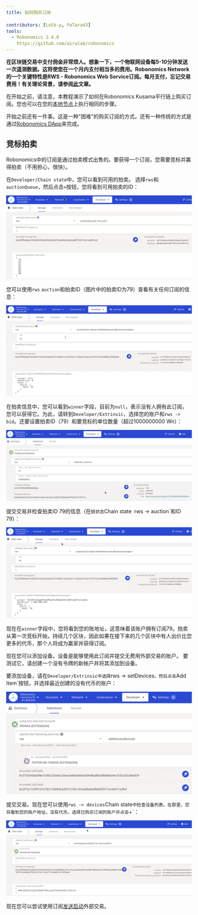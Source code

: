 ```yaml
---
title: 如何购买订阅

contributors: [LoSk-p, PaTara43]
tools:   
  - Robonomics 2.4.0
    https://github.com/airalab/robonomics
---
```


**在区块链交易中支付佣金非常烦人。想象一下，一个物联网设备每5-10分钟发送一次遥测数据。这将使您在一个月内支付相当多的费用。Robonomics Network的一个关键特性是RWS - Robonomics Web Service订阅。每月支付，忘记交易费用！有关理论背景，请参阅[此](https://blog.aira.life/rws-overview-part-2-heterogeneous-tokenomics-afc209cc855)文章。**

<robo-wiki-note type="warning" title="Parachain">

  在开始之前，请注意，本教程演示了如何在Robonomics Kusama平行链上购买订阅。您也可以在您的[本地节点](/docs/run-dev-node)上执行相同的步骤。

  开始之前还有一件事。这是一种"困难"的购买订阅的方式。还有一种传统的方式是通过[Robonomics DApp](https://dapp.robonomics.network/#/)来完成。

</robo-wiki-note>

## 竞标拍卖

Robonomics中的订阅是通过拍卖模式出售的。要获得一个订阅，您需要竞标并赢得拍卖（不用担心，很快）。

在`Developer/Chain state`中，您可以看到可用的拍卖。 
选择`rws`和`auctionQueue`，然后点击`+`按钮，您将看到可用拍卖的ID：

![queue](../images/rws/queue.png)

您可以使用`rws` `auction`和拍卖ID（图片中的拍卖ID为79）查看有关任何订阅的信息：

![auction](../images/rws/auction.png)

在拍卖信息中，您可以看到`winner`字段，目前为`null`，表示没有人拥有此订阅，您可以获得它。为此，请转到`Developer/Extrinsic`，选择您的账户和`rws -> bid`。还要设置拍卖ID（79）和要竞标的单位数量（超过1000000000 Wn）：

![bid](../images/rws/bid.png)

提交交易并检查拍卖ID 79的信息（在`链状态`Chain state` `rws -> auction`和ID 79）：

![win](../images/rws/auc_win.png)

现在在`winner`字段中，您将看到您的账地址，这意味着该账户拥有订阅79。拍卖从第一次竞标开始，持续几个区块，因此如果在接下来的几个区块中有人出价比您更多的代币，那个人将成为赢家并获得订阅。

现在您可以添加设备。设备是能够使用此订阅并提交无费用外部交易的账户。
要测试它，请创建一个没有令牌的新帐户并将其添加到设备。

要添加设备，请在`Developer/Extrinsic中选择`rws -> setDevices`。然后点击`Add Item`按钮，并选择最近创建的没有代币的账户：

![set_devices](../images/rws/set_devices.png)

提交交易。现在您可以使用`rws -> devices`Chain state`中检查设备列表。在那里，您将看到您的账户地址，没有代币。选择已购买订阅的账户并点击`+`：

![devices](../images/rws/devices.png)

现在您可以尝试使用订阅[发送启动](/docs/subscription-launch)外部交易。